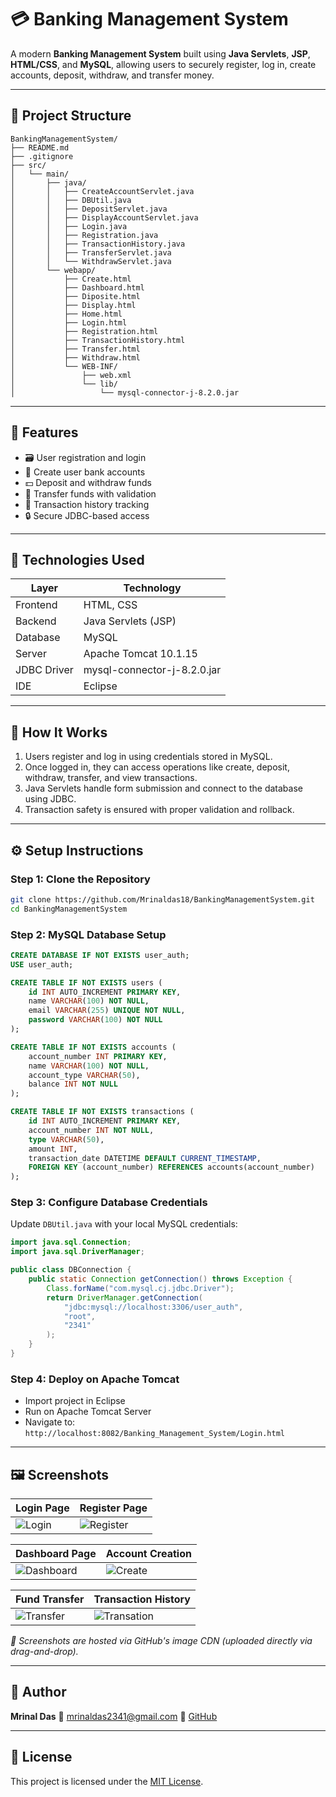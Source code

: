 # 💳 Banking Management System

A modern **Banking Management System** built using **Java Servlets**, **JSP**, **HTML/CSS**, and **MySQL**, allowing users to securely register, log in, create accounts, deposit, withdraw, and transfer money.

---

## 📁 Project Structure

```
BankingManagementSystem/
├── README.md
├── .gitignore
├── src/
│   └── main/
│       ├── java/
│       │   ├── CreateAccountServlet.java
│       │   ├── DBUtil.java
│       │   ├── DepositServlet.java
│       │   ├── DisplayAccountServlet.java
│       │   ├── Login.java
│       │   ├── Registration.java
│       │   ├── TransactionHistory.java
│       │   ├── TransferServlet.java
│       │   └── WithdrawServlet.java
│       └── webapp/
│           ├── Create.html
│           ├── Dashboard.html
│           ├── Diposite.html
│           ├── Display.html
│           ├── Home.html
│           ├── Login.html
│           ├── Registration.html
│           ├── TransactionHistory.html
│           ├── Transfer.html
│           ├── Withdraw.html
│           └── WEB-INF/
│               ├── web.xml
│               └── lib/
│                   └── mysql-connector-j-8.2.0.jar
```

---

## 🚀 Features

* 🗃️ User registration and login
* 📅 Create user bank accounts
* 💵 Deposit and withdraw funds
* 💸 Transfer funds with validation
* 🔄 Transaction history tracking
* 🔒 Secure JDBC-based access

---

## 🧰 Technologies Used

| Layer       | Technology                  |
| ----------- | --------------------------- |
| Frontend    | HTML, CSS                   |
| Backend     | Java Servlets (JSP)         |
| Database    | MySQL                       |
| Server      | Apache Tomcat 10.1.15       |
| JDBC Driver | mysql-connector-j-8.2.0.jar |
| IDE         | Eclipse                     |

---

## 🧪 How It Works

1. Users register and log in using credentials stored in MySQL.
2. Once logged in, they can access operations like create, deposit, withdraw, transfer, and view transactions.
3. Java Servlets handle form submission and connect to the database using JDBC.
4. Transaction safety is ensured with proper validation and rollback.

---

## ⚙️ Setup Instructions

### Step 1: Clone the Repository

```bash
git clone https://github.com/Mrinaldas18/BankingManagementSystem.git
cd BankingManagementSystem
```

### Step 2: MySQL Database Setup

```sql
CREATE DATABASE IF NOT EXISTS user_auth;
USE user_auth;

CREATE TABLE IF NOT EXISTS users (
    id INT AUTO_INCREMENT PRIMARY KEY,
    name VARCHAR(100) NOT NULL,
    email VARCHAR(255) UNIQUE NOT NULL,
    password VARCHAR(100) NOT NULL
);

CREATE TABLE IF NOT EXISTS accounts (
    account_number INT PRIMARY KEY,
    name VARCHAR(100) NOT NULL,
    account_type VARCHAR(50),
    balance INT NOT NULL
);

CREATE TABLE IF NOT EXISTS transactions (
    id INT AUTO_INCREMENT PRIMARY KEY,
    account_number INT NOT NULL,
    type VARCHAR(50),
    amount INT,
    transaction_date DATETIME DEFAULT CURRENT_TIMESTAMP,
    FOREIGN KEY (account_number) REFERENCES accounts(account_number)
);
```

### Step 3: Configure Database Credentials

Update `DBUtil.java` with your local MySQL credentials:

```java
import java.sql.Connection;
import java.sql.DriverManager;

public class DBConnection {
    public static Connection getConnection() throws Exception {
        Class.forName("com.mysql.cj.jdbc.Driver");
        return DriverManager.getConnection(
            "jdbc:mysql://localhost:3306/user_auth",
            "root",
            "2341"
        );
    }
}
```

### Step 4: Deploy on Apache Tomcat

* Import project in Eclipse
* Run on Apache Tomcat Server
* Navigate to: `http://localhost:8082/Banking_Management_System/Login.html`

---

## 🖼️ Screenshots

| Login Page                                                                                | Register Page                                                                                |
| ----------------------------------------------------------------------------------------- | -------------------------------------------------------------------------------------------- |
| ![Login](https://github.com/user-attachments/assets/7e586f1c-5b19-4a26-acad-f9751bff160a) | ![Register](https://github.com/user-attachments/assets/5bf118e7-6142-44a7-8eb9-a2baee3c1ac6) |

| Dashboard Page                                                                                | Account Creation                                                                           |
| --------------------------------------------------------------------------------------------- | ------------------------------------------------------------------------------------------ |
| ![Dashboard](https://github.com/user-attachments/assets/487c3e42-9d9a-4ceb-b0d3-9b335e9cab7f) | ![Create](https://github.com/user-attachments/assets/25353e56-dbac-478a-88b6-c308caaa2396) |

| Fund Transfer                                                                                | Transaction History                                                                            |
| -------------------------------------------------------------------------------------------- | ---------------------------------------------------------------------------------------------- |
| ![Transfer](https://github.com/user-attachments/assets/f122f6f3-74bd-4c39-91ae-0f98fd75ae6d) | ![Transation](https://github.com/user-attachments/assets/d74f93c2-13d8-422d-8f38-ca7aa130849b) |

*📸 Screenshots are hosted via GitHub's image CDN (uploaded directly via drag-and-drop).*

---

## 🙋 Author

**Mrinal Das**
📧 [mrinaldas2341@gmail.com](mailto:mrinaldas2341@gmail.com)
🔗 [GitHub](https://github.com/Mrinaldas18)

---

## 📃 License

This project is licensed under the [MIT License](LICENSE).

